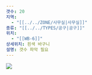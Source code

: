 ```yaml
---
갯수: 20
지역:
  - "[[../../ZONE/사무실|사무실]]"
종류: "[[../../TYPES/공구|공구]]"
위치:
  - "[[WB-6]]"
상세위치: 흰색 바구니
설명: 갯수 파악 필요
---
```

![](http://192.168.50.22/devices/240608_IMG_0231.jpg)
